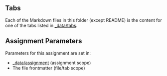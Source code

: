 ## Tabs

Each of the Markdown files in this folder (except README) is the content for one of the tabs listed in [_data/tabs](_data/tabs.yml).

## Assignment Parameters

Parameters for this assignment are set in:

* [_data/assignment](_data/assignment.yml) (assignment scope)
* The file frontmatter (file/tab scope)
